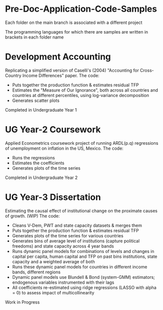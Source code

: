 # Pre-Doc-Application-Code-Samples

Each folder on the main branch is associated with a different project

The programming languages for which there are samples are written in brackets in each folder name 

# Development Accounting
Replicating a simplified version of Caselli's (2004) "Accounting for Cross-Country Income Differences" paper. The code:
- Puts together the production function & estimates residual TFP
- Estimates the "Measure of Our Ignorance", both across all countries and countries at different percentiles, using log-variance decomposition
- Generates scatter plots

Completed in Undergraduate Year 1

##

# UG Year-2 Coursework
Applied Econometrics coursework project of running ARDL(p.q) regressions of unemployment on inflation in the US, Mexico. The code:
- Runs the regressions 
- Estimates the coefficients
- Generates plots of the time series

Completed in Undergraduate Year 2

##

# UG Year-3 Dissertation
Estimating the causal effect of institutional change on the proximate causes of growth. (WIP) The code:
- Cleans V-Dem, PWT and state capacity datasets & merges them
- Puts together the production function & estimates residual TFP
- Generates plots of the time series for various countries
- Generates bins of average level of institutions (capture political freedoms) and state capacity across 4 year bands 
- Runs dynamic panel models for combinations of levels and changes in capital per capita, human capital and TFP on past bins institutions, state capacity and a weighted average of both
- Runs these dynamic panel models for countries in different income bands, different regions
- Dynamic panel models use Blundell & Bond (system-GMM) estimators; endogenous variables instrumented with their lags
- All coefficients re-estimated using ridge regressions (LASSO with alpha = 0) to assess impact of multicollinearity 

Work in Progress 
